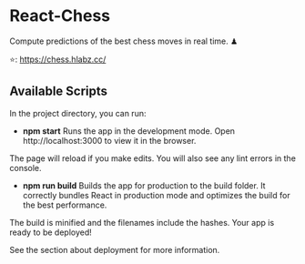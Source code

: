 # React-Chess
Compute predictions of the best chess moves in real time. ♟ 

⭐️: https://chess.hlabz.cc/

## Available Scripts
In the project directory, you can run:

- **npm start**
Runs the app in the development mode.
Open http://localhost:3000 to view it in the browser.

The page will reload if you make edits.
You will also see any lint errors in the console.

- **npm run build**
Builds the app for production to the build folder.
It correctly bundles React in production mode and optimizes the build for the best performance.

The build is minified and the filenames include the hashes.
Your app is ready to be deployed!

See the section about deployment for more information.
 
 
 
  
  
 
 
